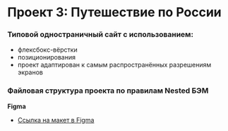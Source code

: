 # Проект 3: Путешествие по России
### Типовой одностраничный сайт с использованием:
 * флексбокс-вёрстки
 * позиционирования
 * проект адаптирован к самым распространённых разрешениям экранов
### Файловая структура проекта по правилам Nested БЭМ



**Figma**

* [Ссылка на макет в Figma](https://www.figma.com/file/5S2WSbEFL6awjVWJ0NWL8Q/Sprint-3_-Russia-_-desktop-mobile?node-id=28503%3A0)
